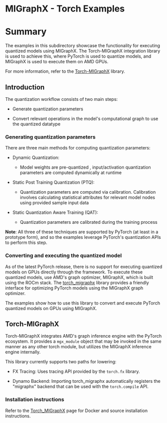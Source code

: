 
# MIGraphX - Torch Examples

# Summary
The examples in this subdirectory showcase the functionality for executing quantized models using MIGraphX. The Torch-MIGraphX integration library is used to achieve this, where PyTorch is used to quantize models, and MIGraphX is used to execute them on AMD GPUs.

For more information, refer to the [Torch-MIGraphX](https://github.com/ROCmSoftwarePlatform/torch_migraphx/tree/master) library.

## Introduction

The quantization workflow consists of two main steps:

- Generate quantization parameters 
    
- Convert relevant operations in the model's computational graph to use the quantized datatype

### Generating quantization parameters

There are three main methods for computing quantization parameters:

- Dynamic Quantization:
    - Model weights are pre-quantized , input/activation quantization parameters are computed dynamically at runtime
        
- Static Post Training Quantization (PTQ):
    - Quantization parameters are computed via calibration. Calibration involves calculating statistical attributes for relevant model nodes using provided sample input data
        
- Static Quantization Aware Training (QAT):
  - Quantization parameters are calibrated during the training process

**Note**: All three of these techniques are supported by PyTorch (at least in a prototype form), and so the examples leverage PyTorch's quantization APIs to perform this step.

### Converting and executing the quantized model
As of the latest PyTorch release, there is no support for executing quantized models on GPUs directly through the framework. To execute these quantized models, use AMD's graph optimizer, MIGraphX, which is built using the ROCm stack. The [torch_migraphx](https://github.com/ROCmSoftwarePlatform/torch_migraphx) library provides a friendly interface for optimizing PyTorch models using the MIGraphX graph optimizer. 

The examples show how to use this library to convert and execute PyTorch quantized models on GPUs using MIGraphX.

## Torch-MIGraphX

Torch-MIGraphX integrates AMD's graph inference engine with the PyTorch ecosystem. It provides a `mgx_module` object that may be invoked in the same manner as any other torch module, but utilizes the MIGraphX inference engine internally. 

This library currently supports two paths for lowering:

- FX Tracing: Uses tracing API provided by the `torch.fx` library.
  
- Dynamo Backend: Importing torch_migraphx automatically registers the "migraphx" backend that can be used with the `torch.compile` API.

### Installation instructions

Refer to the [Torch_MIGraphX](https://github.com/ROCmSoftwarePlatform/torch_migraphx/blob/master/README.md) page for Docker and source installation instructions. 

